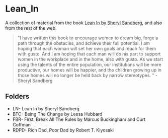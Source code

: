 # Lean_In
A collection of material from the book [Lean In by Sheryl Sandberg](http://leanin.org/book/), and also from the rest of the web.

> "I have written this book to encourage women to dream big, forge a path through the obstacles, and
achieve their full potential. I am hoping that each woman will set her own goals and reach for them
with gusto. And I am hoping that each man will do his part to support women in the workplace and in
the home, also with gusto. As we start using the talents of the entire population, our institutions will be
more productive, our homes will be happier, and the children growing up in those homes will no
longer be held back by narrow stereotypes. " -Sheryl Sandberg

## Folders
- LN- Lean In by Sheryl Sandberg
- BTC- Being The Change by Leesa Hubbard
- FBR- First, Break All The Rules by Marcus Buckingham and Curt Coffman
- RDPD- Rich Dad, Poor Dad by Robert T. Kiyosaki


